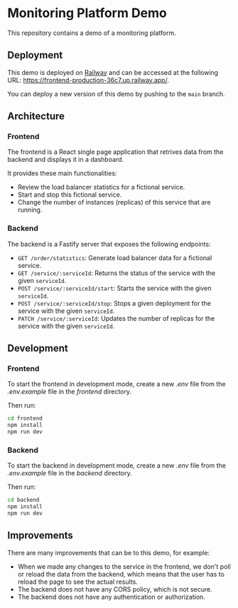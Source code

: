 # Monitoring Platform Demo

This repository contains a demo of a monitoring platform.

## Deployment

This demo is deployed on [Railway](https://railway.app/) and can be accessed at the following URL: https://frontend-production-36c7.up.railway.app/.

You can deploy a new version of this demo by pushing to the `main` branch.

## Architecture

### Frontend

The frontend is a React single page application that retrives data from the backend and displays it in a dashboard.

It provides these main functionalities:

- Review the load balancer statistics for a fictional service.
- Start and stop this fictional service.
- Change the number of instances (replicas) of this service that are running.

### Backend

The backend is a Fastify server that exposes the following endpoints:

- `GET /order/statistics`: Generate load balancer data for a fictional service.
- `GET /service/:serviceId`: Returns the status of the service with the given `serviceId`.
- `POST /service/:serviceId/start`: Starts the service with the given `serviceId`.
- `POST /service/:serviceId/stop`: Stops a given deployment for the service with the given `serviceId`.
- `PATCH /service/:serviceId`: Updates the number of replicas for the service with the given `serviceId`.

## Development

### Frontend

To start the frontend in development mode, create a new _.env_ file from the _.env.example_ file in the _frontend_ directory.

Then run:

```bash
cd frontend
npm install
npm run dev
```

### Backend

To start the backend in development mode, create a new _.env_ file from the _.env.example_ file in the _backend_ directory.

Then run:

```bash
cd backend
npm install
npm run dev
```

## Improvements

There are many improvements that can be to this demo, for example:

- When we made any changes to the service in the frontend, we don't poll or reload the data from the backend, which means that the user has to reload the page to see the actual results.
- The backend does not have any CORS policy, which is not secure.
- The backend does not have any authentication or authorization.

